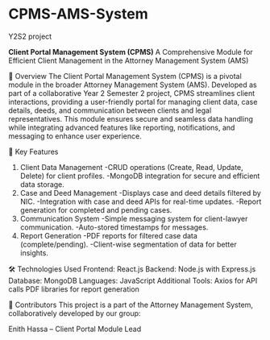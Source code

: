 # CPMS-AMS-System
Y2S2 project

**Client Portal Management System (CPMS)**
A Comprehensive Module for Efficient Client Management in the Attorney Management System (AMS)

📖 Overview
The Client Portal Management System (CPMS) is a pivotal module in the broader Attorney Management System (AMS). Developed as part of a collaborative Year 2 Semester 2 project, CPMS streamlines client interactions, providing a user-friendly portal for managing client data, case details, deeds, and communication between clients and legal representatives.
This module ensures secure and seamless data handling while integrating advanced features like reporting, notifications, and messaging to enhance user experience.

🌟 Key Features
1. Client Data Management
-CRUD operations (Create, Read, Update, Delete) for client profiles.
-MongoDB integration for secure and efficient data storage.
2. Case and Deed Management
-Displays case and deed details filtered by NIC.
-Integration with case and deed APIs for real-time updates.
-Report generation for completed and pending cases.
3. Communication System
-Simple messaging system for client-lawyer communication.
-Auto-stored timestamps for messages.
4. Report Generation
-PDF reports for filtered case data (complete/pending).
-Client-wise segmentation of data for better insights.

🛠️ Technologies Used
Frontend: React.js
Backend: Node.js with Express.js
Database: MongoDB
Languages: JavaScript
Additional Tools:
  Axios for API calls
  PDF libraries for report generation

🤝 Contributors
This project is a part of the Attorney Management System, collaboratively developed by our group:

Enith Hassa – Client Portal Module Lead
